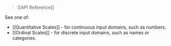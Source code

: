 > [[API Reference]]

See one of:

* [[Quantitative Scales]] - for continuous input domains, such as numbers.
* [[Ordinal Scales]] - for discrete input domains, such as names or categories.

